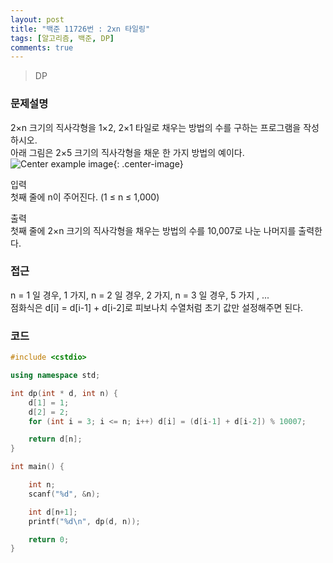 ```yaml
---
layout: post
title: "백준 11726번 : 2xn 타일링"
tags: [알고리즘, 백준, DP]
comments: true
---
```


> DP  

### 문제설명  
2×n 크기의 직사각형을 1×2, 2×1 타일로 채우는 방법의 수를 구하는 프로그램을 작성하시오.  
아래 그림은 2×5 크기의 직사각형을 채운 한 가지 방법의 예이다.  
![Center example image](https://user-images.githubusercontent.com/35067611/65382628-00f44080-dd45-11e9-9515-f93445abbc2d.png "Center"){: .center-image}  


입력  
첫째 줄에 n이 주어진다. (1 ≤ n ≤ 1,000)  

출력  
첫째 줄에 2×n 크기의 직사각형을 채우는 방법의 수를 10,007로 나눈 나머지를 출력한다.  

### 접근  
n = 1 일 경우, 1 가지, n = 2 일 경우, 2 가지, n = 3 일 경우, 5 가지 , ...  
점화식은 d[i] = d[i-1] + d[i-2]로 피보나치 수열처럼 초기 값만 설정해주면 된다.  

### 코드  
~~~c++
#include <cstdio>

using namespace std;

int dp(int * d, int n) {
    d[1] = 1;
    d[2] = 2;
    for (int i = 3; i <= n; i++) d[i] = (d[i-1] + d[i-2]) % 10007;

    return d[n];
}

int main() {

    int n;
    scanf("%d", &n);

    int d[n+1];
    printf("%d\n", dp(d, n));

    return 0;
}
~~~